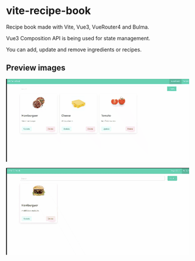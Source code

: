 # vite-recipe-book

Recipe book made with Vite, Vue3, VueRouter4 and Bulma.

Vue3 Composition API is being used for state management.

You can add, update and remove ingredients or recipes.

## Preview images

![preview1](./img/preview_1.gif)

![preview2](./img/preview_2.gif)
